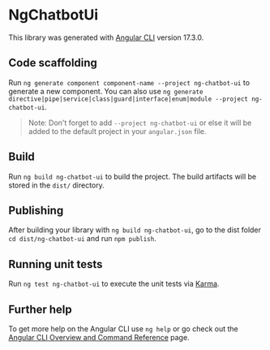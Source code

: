 # NgChatbotUi

This library was generated with [Angular CLI](https://github.com/angular/angular-cli) version 17.3.0.

## Code scaffolding

Run `ng generate component component-name --project ng-chatbot-ui` to generate a new component. You can also use `ng generate directive|pipe|service|class|guard|interface|enum|module --project ng-chatbot-ui`.
> Note: Don't forget to add `--project ng-chatbot-ui` or else it will be added to the default project in your `angular.json` file. 

## Build

Run `ng build ng-chatbot-ui` to build the project. The build artifacts will be stored in the `dist/` directory.

## Publishing

After building your library with `ng build ng-chatbot-ui`, go to the dist folder `cd dist/ng-chatbot-ui` and run `npm publish`.

## Running unit tests

Run `ng test ng-chatbot-ui` to execute the unit tests via [Karma](https://karma-runner.github.io).

## Further help

To get more help on the Angular CLI use `ng help` or go check out the [Angular CLI Overview and Command Reference](https://angular.io/cli) page.
